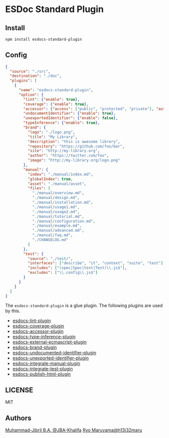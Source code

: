# ESDoc Standard Plugin
## Install
```bash
npm install esdocs-standard-plugin
```

## Config
```json
{
  "source": "./src",
  "destination": "./doc",
  "plugins": [
    {
      "name": "esdocs-standard-plugin",
      "option": {
        "lint": {"enable": true},
        "coverage": {"enable": true},
        "accessor": {"access": ["public", "protected", "private"], "autoPrivate": true},
        "undocumentIdentifier": {"enable": true},
        "unexportedIdentifier": {"enable": false},
        "typeInference": {"enable": true},
        "brand": {
          "logo": "./logo.png",
          "title": "My Library",
          "description": "this is awesome library",
          "repository": "https://github.com/foo/bar",
          "site": "http://my-library.org",
          "author": "https://twitter.com/foo",
          "image": "http://my-library.org/logo.png"
        },
        "manual": {
          "index": "./manual/index.md",
          "globalIndex": true,
          "asset": "./manual/asset",
          "files": [
            "./manual/overview.md",
            "./manual/design.md",
            "./manual/installation.md",
            "./manual/usage1.md",
            "./manual/usage2.md",
            "./manual/tutorial.md",
            "./manual/configuration.md",
            "./manual/example.md",
            "./manual/advanced.md",
            "./manual/faq.md",
            "./CHANGELOG.md"
          ]
        },
        "test": {
          "source": "./test/",
          "interfaces": ["describe", "it", "context", "suite", "test"],
          "includes": ["(spec|Spec|test|Test)\\.js$"],
          "excludes": ["\\.config\\.js$"]
        }
      }
    }
  ]
}
```

The `esdocs-standard-plugin` is a glue plugin. The following plugins are used by this.
- [esdocs-lint-plugin](https://github.com/esdocs/esdocs-plugins/tree/master/esdocs-lint-plugin)
- [esdocs-coverage-plugin](https://github.com/esdocs/esdocs-plugins/tree/master/esdocs-coverage-plugin)
- [esdocs-accessor-plugin](https://github.com/esdocs/esdocs-plugins/tree/master/esdocs-accessor-plugin)
- [esdocs-type-inference-plugin](https://github.com/esdocs/esdocs-plugins/tree/master/esdocs-type-inference-plugin)
- [esdocs-external-ecmascript-plugin](https://github.com/esdocs/esdocs-plugins/tree/master/esdocs-external-ecmascript-plugin)
- [esdocs-brand-plugin](https://github.com/esdocs/esdocs-plugins/tree/master/esdocs-brand-plugin)
- [esdocs-undocumented-identifier-plugin](https://github.com/esdocs/esdocs-plugins/tree/master/esdocs-undocumented-identifier-plugin)
- [esdocs-unexported-identifier-plugin](https://github.com/esdocs/esdocs-plugins/tree/master/esdocs-unexported-identifier-plugin)
- [esdocs-integrate-manual-plugin](https://github.com/esdocs/esdocs-plugins/tree/master/esdocs-integrate-manual-plugin)
- [esdocs-integrate-test-plugin](https://github.com/esdocs/esdocs-plugins/tree/master/esdocs-integrate-test-plugin)
- [esdocs-publish-html-plugin](https://github.com/esdocs/esdocs-plugins/tree/master/esdocs-publish-html-plugin)

## LICENSE
MIT

## Authors
[Muhammad-Jibril B.A. @JBA-Khalifa](https://github.com/JBA-Khalifa)
[Ryo Maruyama@h13i32maru](https://github.com/h13i32maru)
